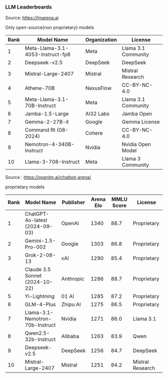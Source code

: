 ### **LLM Leaderboards** 

Source: https://lmarena.ai

Only open-source(non proprietary) models

| Rank | Model Name | Organization | License |
| ----- | ----- | ----- | ----- |
| 1 | Meta-Llama-3.1-4053-Instruct-fp8 | Meta | Llama 3.1 Community |
| 2 | Deepseek-v2.5 | DeepSeek | DeepSeek |
| 3 | Mistral-Large-2407 | Mistral | Mistral Research |
| 4 | Athene-70B | NexusFlow | CC-BY-NC-4.0 |
| 5 | Meta-Llama-3.1-70B-Instruct | Meta | Llama 3.1 Community |
| 6 | Jamba-1.5-Large | AI32 Labs | Jamba Open |
| 7 | Gemma-2-27B-it | Google | Gemma License |
| 8 | Command Rt (08-2024) | Cohere | CC-BY-NC-4.0 |
| 9 | Nemotron-4-340B-Instruct | Nvidia | Nvidia Open Model |
| 10 | Llama-3-708-Instruct | Meta | Llama 3 Community |

Source : https://openlm.ai/chatbot-arena/

proprietary models

| Rank | Model Name | Publisher | Arena Elo | MMLU Score | License |
| ----- | ----- | ----- | ----- | ----- | ----- |
| 1 | ChatGPT-4o-latest (2024-09-03) | OpenAI | 1340 | 88.7 | Proprietary |
| 2 | Gemini-1.5-Pro-002 | Google | 1303 | 86.8 | Proprietary |
| 3 | Grok-2-08-13 | xAI | 1290 | 85.4 | Proprietary |
| 4 | Claude 3.5 Sonnet (2024-10-22) | Anthropic | 1286 | 88.7 | Proprietary |
| 5 | Yi-Lightning | 01 AI | 1285 | 87.2 | Proprietary |
| 6 | GLM-4-Plus | Zhipu AI | 1275 | 86.5 | Proprietary |
| 7 | Llama-3.1-Nemotron-70b-Instruct | Nvidia | 1271 | 86.0 | Llama 3.1 |
| 8 | Qwen2.5-32b-Instruct | Alibaba | 1263 | 83.9 | Qwen |
| 9 | Deepseek-v2.5 | DeepSeek | 1256 | 84.7 | DeepSeek |
| 10 | Mistral-Large-2407 | Mistral | 1251 | 84.2 | Mistral Research |

